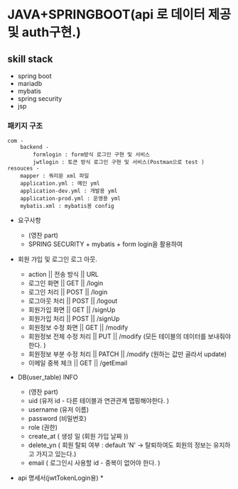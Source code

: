 # JAVA+SPRINGBOOT(api 로 데이터 제공 및 auth구현.)
## skill stack
* spring boot
* mariadb
* mybatis
* spring security
* jsp

### 패키지 구조
    com -
        backend - 
            formlogin : form방식 로그인 구현 및 서비스
            jwtlogin : 토큰 방식 로그인 구현 및 서비스(Postman으로 test )
    resouces -
        mapper : 쿼리문 xml 파일
        application.yml : 메인 yml
        application-dev.yml : 개발용 yml
        application-prod.yml : 운영용 yml
        mybatis.xml : mybatis용 config 

* 요구사항
    * (영찬 part)
    * SPRING SECURITY + mybatis + form login을 활용하여
* 회원 가입 및 로그인 로그 아웃.
    * action 				|| 전송 방식 	|| URL
    * 로그인 화면 			|| GET	   	|| /login
    * 로그인 처리    		|| POST    	|| /login
    * 로그아웃 처리   		|| POST    	|| /logout
    * 회원가입 화면   		|| GET     	|| /signUp
    * 회원가입 처리   		|| POST    	|| /signUp
    * 회원정보 수정 화면   	|| GET     	|| /modify
    * 회원정보 전체 수정 처리  	|| PUT     	|| /modify (모든 테이블의 데이터를 보내줘야 한다. )
    * 회원정보 부분 수정 처리 	|| PATCH	|| /modify (원하는 값만 골라서 update)
    * 이메일 중복 체크 		|| GET		|| /getEmail


* DB(user_table) INFO
  * (영찬 part)
  * uid (유저 id - 다른 테이블과 연관관계 맵핑해야한다. )
  * username (유저 이름)
  * password (비밀번호)
  * role (권한)
  * create_at ( 생성 일 (회원 가입 날짜 ))
  * delete_yn ( 회원 탈퇴 여부 : default 'N' -> 탈퇴하여도 회원의 정보는 유지하고 가지고 있는다.)
  * email ( 로그인시 사용할 id - 중복이 없어야 한다. )

* api 명세서(jwtTokenLogin용)
  * 